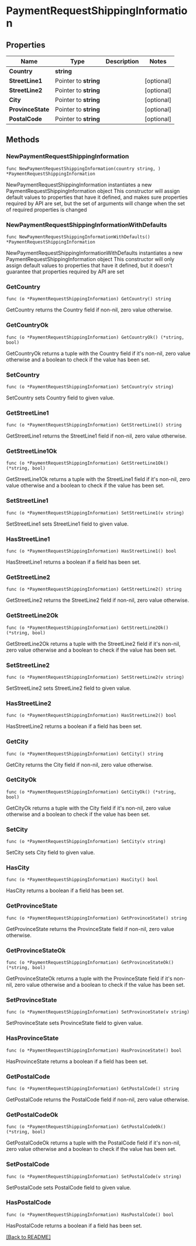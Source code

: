 # PaymentRequestShippingInformation

## Properties

Name | Type | Description | Notes
------------ | ------------- | ------------- | -------------
**Country** | **string** |  | 
**StreetLine1** | Pointer to **string** |  | [optional] 
**StreetLine2** | Pointer to **string** |  | [optional] 
**City** | Pointer to **string** |  | [optional] 
**ProvinceState** | Pointer to **string** |  | [optional] 
**PostalCode** | Pointer to **string** |  | [optional] 

## Methods

### NewPaymentRequestShippingInformation

`func NewPaymentRequestShippingInformation(country string, ) *PaymentRequestShippingInformation`

NewPaymentRequestShippingInformation instantiates a new PaymentRequestShippingInformation object
This constructor will assign default values to properties that have it defined,
and makes sure properties required by API are set, but the set of arguments
will change when the set of required properties is changed

### NewPaymentRequestShippingInformationWithDefaults

`func NewPaymentRequestShippingInformationWithDefaults() *PaymentRequestShippingInformation`

NewPaymentRequestShippingInformationWithDefaults instantiates a new PaymentRequestShippingInformation object
This constructor will only assign default values to properties that have it defined,
but it doesn't guarantee that properties required by API are set

### GetCountry

`func (o *PaymentRequestShippingInformation) GetCountry() string`

GetCountry returns the Country field if non-nil, zero value otherwise.

### GetCountryOk

`func (o *PaymentRequestShippingInformation) GetCountryOk() (*string, bool)`

GetCountryOk returns a tuple with the Country field if it's non-nil, zero value otherwise
and a boolean to check if the value has been set.

### SetCountry

`func (o *PaymentRequestShippingInformation) SetCountry(v string)`

SetCountry sets Country field to given value.


### GetStreetLine1

`func (o *PaymentRequestShippingInformation) GetStreetLine1() string`

GetStreetLine1 returns the StreetLine1 field if non-nil, zero value otherwise.

### GetStreetLine1Ok

`func (o *PaymentRequestShippingInformation) GetStreetLine1Ok() (*string, bool)`

GetStreetLine1Ok returns a tuple with the StreetLine1 field if it's non-nil, zero value otherwise
and a boolean to check if the value has been set.

### SetStreetLine1

`func (o *PaymentRequestShippingInformation) SetStreetLine1(v string)`

SetStreetLine1 sets StreetLine1 field to given value.

### HasStreetLine1

`func (o *PaymentRequestShippingInformation) HasStreetLine1() bool`

HasStreetLine1 returns a boolean if a field has been set.

### GetStreetLine2

`func (o *PaymentRequestShippingInformation) GetStreetLine2() string`

GetStreetLine2 returns the StreetLine2 field if non-nil, zero value otherwise.

### GetStreetLine2Ok

`func (o *PaymentRequestShippingInformation) GetStreetLine2Ok() (*string, bool)`

GetStreetLine2Ok returns a tuple with the StreetLine2 field if it's non-nil, zero value otherwise
and a boolean to check if the value has been set.

### SetStreetLine2

`func (o *PaymentRequestShippingInformation) SetStreetLine2(v string)`

SetStreetLine2 sets StreetLine2 field to given value.

### HasStreetLine2

`func (o *PaymentRequestShippingInformation) HasStreetLine2() bool`

HasStreetLine2 returns a boolean if a field has been set.

### GetCity

`func (o *PaymentRequestShippingInformation) GetCity() string`

GetCity returns the City field if non-nil, zero value otherwise.

### GetCityOk

`func (o *PaymentRequestShippingInformation) GetCityOk() (*string, bool)`

GetCityOk returns a tuple with the City field if it's non-nil, zero value otherwise
and a boolean to check if the value has been set.

### SetCity

`func (o *PaymentRequestShippingInformation) SetCity(v string)`

SetCity sets City field to given value.

### HasCity

`func (o *PaymentRequestShippingInformation) HasCity() bool`

HasCity returns a boolean if a field has been set.

### GetProvinceState

`func (o *PaymentRequestShippingInformation) GetProvinceState() string`

GetProvinceState returns the ProvinceState field if non-nil, zero value otherwise.

### GetProvinceStateOk

`func (o *PaymentRequestShippingInformation) GetProvinceStateOk() (*string, bool)`

GetProvinceStateOk returns a tuple with the ProvinceState field if it's non-nil, zero value otherwise
and a boolean to check if the value has been set.

### SetProvinceState

`func (o *PaymentRequestShippingInformation) SetProvinceState(v string)`

SetProvinceState sets ProvinceState field to given value.

### HasProvinceState

`func (o *PaymentRequestShippingInformation) HasProvinceState() bool`

HasProvinceState returns a boolean if a field has been set.

### GetPostalCode

`func (o *PaymentRequestShippingInformation) GetPostalCode() string`

GetPostalCode returns the PostalCode field if non-nil, zero value otherwise.

### GetPostalCodeOk

`func (o *PaymentRequestShippingInformation) GetPostalCodeOk() (*string, bool)`

GetPostalCodeOk returns a tuple with the PostalCode field if it's non-nil, zero value otherwise
and a boolean to check if the value has been set.

### SetPostalCode

`func (o *PaymentRequestShippingInformation) SetPostalCode(v string)`

SetPostalCode sets PostalCode field to given value.

### HasPostalCode

`func (o *PaymentRequestShippingInformation) HasPostalCode() bool`

HasPostalCode returns a boolean if a field has been set.


[[Back to README]](../../README.md)


